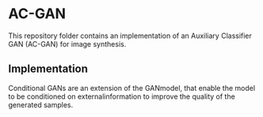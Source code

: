 # AC-GAN
This repository folder contains an implementation of an Auxiliary Classifier GAN (AC-GAN) for image synthesis. 

## Implementation
Conditional  GANs  are  an  extension  of  the  GANmodel,  that  enable  the  model  to  be  conditioned  on  externalinformation to improve the quality of the generated samples.
